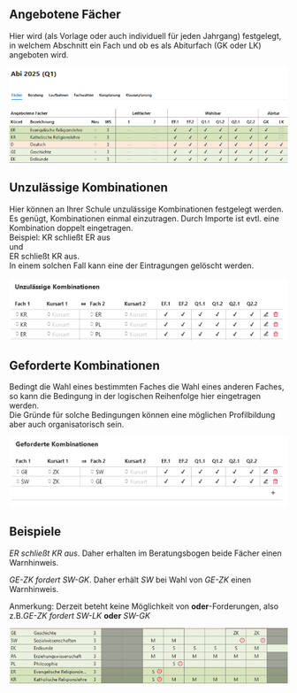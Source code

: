 ## Angebotene Fächer

Hier wird (als Vorlage oder auch individuell für jeden Jahrgang) festgelegt, in welchem Abschnitt ein Fach und ob es als Abiturfach (GK oder LK) angeboten wird.


![Oberstufe_Faecher_1](./graphics/SVWS_Oberstufe_Faecher_1.png) 


## Unzulässige Kombinationen
Hier können an Ihrer Schule unzulässige Kombinationen festgelegt werden.<br />
Es genügt, Kombinationen einmal einzutragen. Durch Importe ist evtl. eine Kombination doppelt eingetragen. <br />
Beispiel:
KR schließt ER aus <br />
und<br />
ER schließt KR aus.<br />
In einem solchen Fall kann eine der Eintragungen gelöscht werden.



![Oberstufe_Faecher_unzKomb_1](./graphics/SVWS_Oberstufe_Faecher_unzKomb_1.png) 


## Geforderte Kombinationen 
Bedingt die Wahl eines bestimmten Faches die Wahl eines anderen Faches, so kann die Bedingung in der logischen Reihenfolge hier eingetragen werden.<br />
Die Gründe für solche Bedingungen können eine möglichen Profilbildung aber auch organisatorisch sein.<br />


![Oberstufe_Faecher_gefBed_1](./graphics/SVWS_Oberstufe_Faecher_gefBed_1.png) 

## Beispiele

*ER schließt KR aus*. Daher erhalten im Beratungsbogen beide Fächer einen Warnhinweis.<br />


*GE-ZK fordert SW-GK*. Daher erhält *SW* bei Wahl von *GE-ZK* einen Warnhinweis.<br />

Anmerkung: Derzeit beteht keine Möglichkeit von **oder**-Forderungen, also z.B.*GE-ZK fordert SW-LK* **oder** *SW-GK*


![Oberstufe_Faecher_Bedingungen_Beispiel_1](./graphics/SVWS_Oberstufe_Faecher_Bedingungen_Beispiel_1.png) 